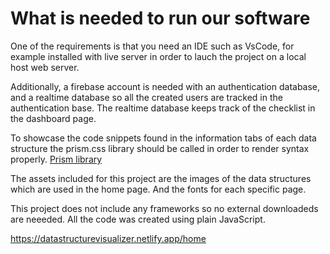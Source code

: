 # What is needed to run our software

One of the requirements is that you need an IDE such as VsCode, for example
installed with live server in order to lauch the project on a local host web server.

Additionally, a firebase account is needed with an authentication database, and a realtime database
so all the created users are tracked in the authentication base. The realtime database keeps
track of the checklist in the dashboard page.

To showcase the code snippets found in the information tabs of each data structure the prism.css 
library should be called in order to render syntax properly. [Prism library](https://prismjs.com/)

The assets included for this project are the images of the data structures which are used in the home 
page. And the fonts for each specific page. 

This project does not include any frameworks so no external downloadeds are neeeded.
All the code was created using plain JavaScript. 


https://datastructurevisualizer.netlify.app/home
